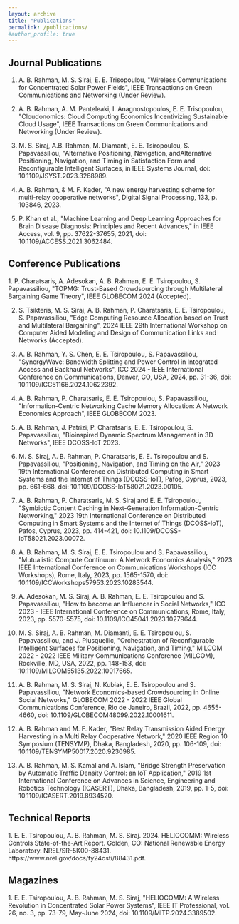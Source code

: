 ```yaml
---
layout: archive
title: "Publications"
permalink: /publications/
#author_profile: true
---
```

<H2>Journal Publications</H2>

1. A. B. Rahman, M. S. Siraj, E. E. Trisopoulou, "Wireless Communications for Concentrated Solar Power Fields", IEEE Transactions on Green Communications and Networking (Under Review).
2.  A. B. Rahman, A. M. Panteleaki, I. Anagnostopoulos, E. E. Trisopoulou, "Cloudonomics: Cloud Computing Economics Incentivizing Sustainable Cloud Usage", IEEE Transactions on Green Communications and Networking (Under Review).
3. M. S. Siraj,   A.B. Rahman, M. Diamanti, E. E. Tsiropoulou, S. Papavassiliou, "Alternative Positioning, Navigation, andAlternative Positioning, Navigation, and Timing in Satisfaction Form and Reconfigurable Intelligent Surfaces, in IEEE Systems Journal, doi: 10.1109/JSYST.2023.3268989.

4. A. B. Rahman, & M. F. Kader, "A new energy harvesting scheme for multi-relay cooperative networks", Digital Signal Processing, 133, p. 103846, 2023.

5. P. Khan et al., "Machine Learning and Deep Learning Approaches for Brain Disease Diagnosis: Principles and Recent Advances," in IEEE Access, vol. 9, pp. 37622-37655, 2021, doi: 10.1109/ACCESS.2021.3062484.


<H2>Conference Publications</H2>
1. P. Charatsaris, A. Adesokan, A. B. Rahman, E. E. Tsiropoulou, S. Papavassiliou, "TOPMG: Trust-Based Crowdsourcing through Multilateral Bargaining Game Theory", IEEE GLOBECOM 2024 (Accepted).

2. S. Tsikteris,  M. S. Siraj, A. B. Rahman, P. Charatsaris, E. E. Tsiropoulou, S. Papavassiliou, "Edge Computing Resource Allocation based on Trust and Multilateral Bargaining", 2024 IEEE 29th International Workshop on Computer Aided Modeling and Design of Communication Links and Networks (Accepted).
3. A. B. Rahman, Y. S. Chen, E. E. Tsiropoulou, S. Papavassiliou, "SynergyWave: Bandwidth Splitting and Power Control in Integrated Access and Backhaul Networks", ICC 2024 - IEEE International Conference on Communications, Denver, CO, USA, 2024, pp. 31-36, doi: 10.1109/ICC51166.2024.10622392.

4. A. B. Rahman, P. Charatsaris, E. E. Tsiropoulou, S. Papavassiliou, "Information-Centric Networking Cache Memory Allocation: A Network Economics Approach", IEEE GLOBECOM 2023. 

5. A. B. Rahman, J. Patrizi, P. Charatsaris, E. E. Tsiropoulou, S. Papavassiliou, "Bioinspired Dynamic Spectrum Management in 3D Networks", IEEE DCOSS-IoT 2023. 

6. M. S. Siraj, A. B. Rahman, P. Charatsaris, E. E. Tsiropoulou and S. Papavassiliou, "Positioning, Navigation, and Timing on the Air," 2023 19th International Conference on Distributed Computing in Smart Systems and the Internet of Things (DCOSS-IoT), Pafos, Cyprus, 2023, pp. 661-668, doi: 10.1109/DCOSS-IoT58021.2023.00105. 

7. A. B. Rahman, P. Charatsaris, M. S. Siraj and E. E. Tsiropoulou, "Symbiotic Content Caching in Next-Generation Information-Centric Networking," 2023 19th International Conference on Distributed Computing in Smart Systems and the Internet of Things (DCOSS-IoT), Pafos, Cyprus, 2023, pp. 414-421, doi: 10.1109/DCOSS-IoT58021.2023.00072. 

8. A. B. Rahman, M. S. Siraj, E. E. Tsiropoulou and S. Papavassiliou, "Mutualistic Compute Continuum: A Network Economics Analysis," 2023 IEEE International Conference on Communications Workshops (ICC Workshops), Rome, Italy, 2023, pp. 1565-1570, doi: 10.1109/ICCWorkshops57953.2023.10283544.

9. A. Adesokan, M. S. Siraj, A. B. Rahman, E. E. Tsiropoulou and S. Papavassiliou, "How to become an Influencer in Social Networks," ICC 2023 - IEEE International Conference on Communications, Rome, Italy, 2023, pp. 5570-5575, doi: 10.1109/ICC45041.2023.10279644.

10. M. S. Siraj, A. B. Rahman, M. Diamanti, E. E. Tsiropoulou, S. Papavassiliou, and J. Plusquellic, "Orchestration of Reconfigurable Intelligent Surfaces for Positioning, Navigation, and Timing," MILCOM 2022 - 2022 IEEE Military Communications Conference (MILCOM), Rockville, MD, USA, 2022, pp. 148-153, doi: 10.1109/MILCOM55135.2022.10017665.

11. A. B. Rahman, M. S. Siraj, N. Kubiak, E. E. Tsiropoulou and S. Papavassiliou, "Network Economics-based Crowdsourcing in Online Social Networks," GLOBECOM 2022 - 2022 IEEE Global Communications Conference, Rio de Janeiro, Brazil, 2022, pp. 4655-4660, doi: 10.1109/GLOBECOM48099.2022.10001611.

12. A. B. Rahman and M. F. Kader, "Best Relay Transmission Aided Energy Harvesting in a Multi Relay Cooperative Network," 2020 IEEE Region 10 Symposium (TENSYMP), Dhaka, Bangladesh, 2020, pp. 106-109, doi: 10.1109/TENSYMP50017.2020.9230985.

13. A. B. Rahman, M. S. Kamal and A. Islam, "Bridge Strength Preservation by Automatic Traffic Density Control: an IoT Application," 2019 1st International Conference on Advances in Science, Engineering and Robotics Technology (ICASERT), Dhaka, Bangladesh, 2019, pp. 1-5, doi: 10.1109/ICASERT.2019.8934520.
    

<H2>Technical Reports</H2>
1. E. E. Tsiropoulou, A. B. Rahman, M. S. Siraj. 2024. HELIOCOMM: Wireless Controls State-of-the-Art Report. Golden, CO: National Renewable Energy Laboratory. NREL/SR-5K00-88431. https://www.nrel.gov/docs/fy24osti/88431.pdf. 

<H2> Magazines </H2>
1. E. E. Tsiropoulou, A. B. Rahman, M. S. Siraj, "HELIOCOMM: A Wireless Revolution in Concentrated Solar Power Systems", IEEE IT Professional, vol. 26, no. 3, pp. 73-79, May-June 2024, doi: 10.1109/MITP.2024.3389502.




